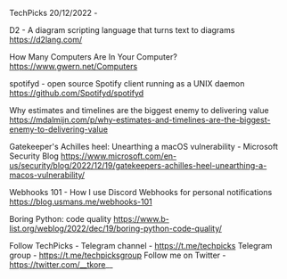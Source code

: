 TechPicks 20/12/2022 -

D2 - A diagram scripting language that turns text to diagrams
https://d2lang.com/

How Many Computers Are In Your Computer?
https://www.gwern.net/Computers

spotifyd - open source Spotify client running as a UNIX daemon
https://github.com/Spotifyd/spotifyd

Why estimates and timelines are the biggest enemy to delivering value
https://mdalmijn.com/p/why-estimates-and-timelines-are-the-biggest-enemy-to-delivering-value

Gatekeeper's Achilles heel: Unearthing a macOS vulnerability - Microsoft Security Blog
https://www.microsoft.com/en-us/security/blog/2022/12/19/gatekeepers-achilles-heel-unearthing-a-macos-vulnerability/

Webhooks 101 - How I use Discord Webhooks for personal notifications
https://blog.usmans.me/webhooks-101

Boring Python: code quality
https://www.b-list.org/weblog/2022/dec/19/boring-python-code-quality/

Follow TechPicks -
Telegram channel - https://t.me/techpicks
Telegram group - https://t.me/techpicksgroup
Follow me on Twitter - https://twitter.com/__tkore__